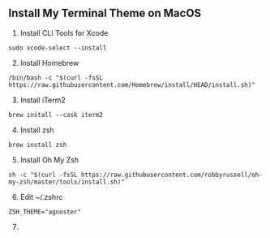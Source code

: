 ## Install My Terminal Theme on MacOS

1. Install CLI Tools for Xcode
```
sudo xcode-select --install
```

2. Install Homebrew
```
/bin/bash -c "$(curl -fsSL https://raw.githubusercontent.com/Homebrew/install/HEAD/install.sh)"
```

3. Install iTerm2
```
brew install --cask iterm2
```

4. Install zsh
```
brew install zsh
```

5. Install Oh My Zsh
```
sh -c "$(curl -fsSL https://raw.githubusercontent.com/robbyrussell/oh-my-zsh/master/tools/install.sh)"
```

6. Edit ~/.zshrc
```
ZSH_THEME="agnoster"
```

7.